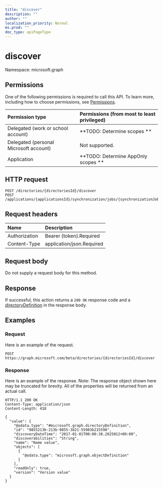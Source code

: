 ```yaml
---
title: "discover"
description: ""
author: ""
localization_priority: Normal
ms.prod: ""
doc_type: apiPageType
---
```


# discover

Namespace: microsoft.graph



## Permissions
One of the following permissions is required to call this API. To learn more, including how to choose permissions, see [Permissions](/concepts/permissions-reference.md).

|Permission type|Permissions (from most to least privileged)|
|:---|:---|
|Delegated (work or school account)|**TODO: Determine scopes **|
|Delegated (personal Microsoft account)|Not supported.|
|Application|**TODO: Determine AppOnly scopes **|

## HTTP request
<!-- {
  "blockType": "ignored"
}
-->
``` http
POST /directories/{directoriesId}/discover
POST /applications/{applicationsId}/synchronization/jobs/{synchronizationJobId}/schema/directories/{directoryDefinitionId}/discover
```

## Request headers
|Name|Description|
|:---|:---|
|Authorization|Bearer {token}.Required|
|Content-Type|application/json.Required|

## Request body
Do not supply a request body for this method.

## Response
If successful, this action returns a `200 OK` response code and a [directoryDefinition](../resources/directorydefinition.md) in the response body.

## Examples

### Request
Here is an example of the request.
<!-- {
  "blockType": "request",
  "name": "directorydefinition_discover"
}
-->
``` http
POST https://graph.microsoft.com/beta/directories/{directoriesId}/discover
```

### Response
Here is an example of the response. Note: The response object shown here may be truncated for brevity. All of the properties will be returned from an actual call.
<!-- {
  "blockType": "response",
  "truncated": true,
  "@odata.type": "microsoft.graph.directorydefinition"
}
-->
``` http
HTTP/1.1 200 OK
Content-Type: application/json
Content-Length: 418

{
  "value": {
    "@odata.type": "#microsoft.graph.directoryDefinition",
    "id": "9855213b-213b-9855-3b21-55983b215598",
    "discoveryDateTime": "2017-01-01T00:00:38.2025012+00:00",
    "discoverabilities": "String",
    "name": "Name value",
    "objects": [
      {
        "@odata.type": "microsoft.graph.objectDefinition"
      }
    ],
    "readOnly": true,
    "version": "Version value"
  }
}
```

